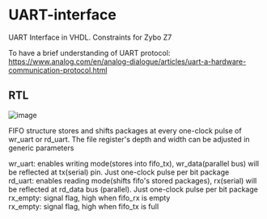 # UART-interface

UART Interface in VHDL. Constraints for Zybo Z7 <br>

To have a brief understanding of UART protocol: https://www.analog.com/en/analog-dialogue/articles/uart-a-hardware-communication-protocol.html
## RTL
![image](https://user-images.githubusercontent.com/57245076/147791080-a889e3ab-a6ac-4ad9-a0fa-ec8fc939234c.png)

FIFO structure stores and shifts packages at every one-clock pulse of wr_uart or rd_uart. The file register's depth and width can be adjusted in generic parameters <br>

wr_uart: enables writing mode(stores into fifo_tx), wr_data(parallel bus) will be reflected at tx(serial) pin. Just one-clock pulse per bit package<br>
rd_uart: enables reading mode(shifts fifo's stored packages), rx(serial) will be reflected at rd_data bus (parallel). Just one-clock pulse per bit package <br>
rx_empty: signal flag, high when fifo_rx is empty <br>
rx_empty: signal flag, high when fifo_tx is full <br>
